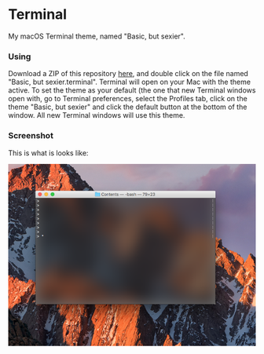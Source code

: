 # Terminal
My macOS Terminal theme, named "Basic, but sexier".

### Using
Download a ZIP of this repository [here](https://github.com/AppleBetas/Terminal/archive/master.zip), and double click on the file named "Basic, but sexier.terminal". Terminal will open on your Mac with the theme active. To set the theme as your default (the one that new Terminal windows open with, go to Terminal preferences, select the Profiles tab, click on the theme "Basic, but sexier" and click the default button at the bottom of the window. All new Terminal windows will use this theme.

### Screenshot

This is what is looks like:

![Screenshot of theme running in Terminal on macOS 10.12 beta 3](/screenshots/1.png?raw=true "Optional Title")
